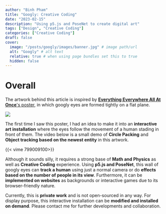 ```yaml
---
author: "Binh Pham"
title: "Googly: Creative Coding"
date: "2023-02-15"
description: "Using p5.js and PoseNet to create digital art"
tags: ["Design", "Creative Coding"]
categories: ["Creative Coding"]
draft: false
cover:
  image: "/posts/googly/images/banner.jpg" # image path/url
  alt: "Googly" # alt text
  relative: true # when using page bundles set this to true
  hidden: false
---
```


# Overall

The artwork behind this article is inspired by [**Everything Everywhere All At Once**'s poster](https://clios.com/entertainment/winner/124169), in which googly eyes are formed tightly on a flat plane.

![](https://cdn.entries.clios.com/styles/clio_aotw_ems_image_details_retina/s3/entry_attachments/image/72/2297/46657/124169/OocayIlNK_AHkcx1mi6xePjLFyfzD4-5zihmMVM1DpY.jpg)

The first time I saw this poster, I had an idea to make it into an **interactive art installation** where the eyes follow the movement of a human stading in front of them. The video below is a small demo of **Circle Packing** and **Object tracking based on the newest entity** in this artwork.

{{< vime 799009100>}}

Although it sounds silly, it requires a strong base of **Math and Physics** as well as **Creative Coding** experience. Using **p5.js and PoseNet**, this wall of googly eyes can **track a human** using just a normal camera or do **effects based on the number of people in its view**. Furthermore, it can be **implemented on websites** as backgrounds or interactive games due to its browser-friendly nature.

Currently, this is **private work** and is not open-sourced in any way. For display purpose, this interactive installation can be **modified and installed on demand**. Please contact me for further developments and collaboration.
